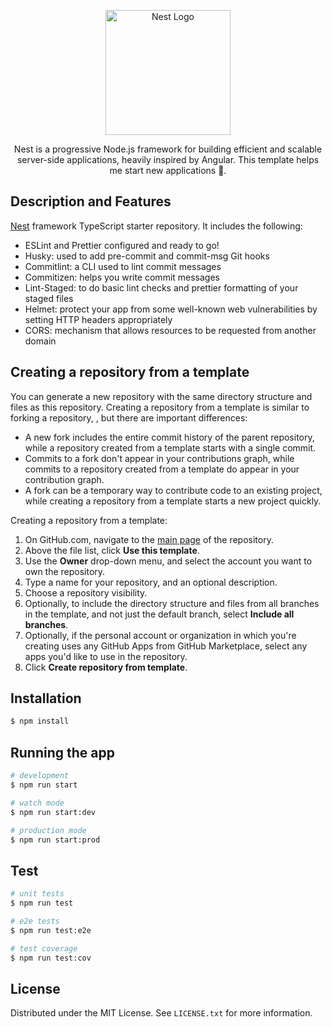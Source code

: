 <p align="center">
  <a href="http://nestjs.com/" target="blank"><img src="https://nestjs.com/img/logo-small.svg" width="200" alt="Nest Logo" /></a>
</p>

[circleci-image]: https://img.shields.io/circleci/build/github/nestjs/nest/master?token=abc123def456
[circleci-url]: https://circleci.com/gh/nestjs/nest

<p align="center">Nest is a progressive Node.js framework for building efficient and scalable server-side applications, heavily inspired by Angular. This template helps me start new applications 🚀.</p>

## Description and Features

[Nest](https://github.com/nestjs/nest) framework TypeScript starter repository. It includes the following:

- ESLint and Prettier configured and ready to go!
- Husky: used to add pre-commit and commit-msg Git hooks
- Commitlint: a CLI used to lint commit messages
- Commitizen: helps you write commit messages
- Lint-Staged: to do basic lint checks and prettier formatting of your staged files
- Helmet: protect your app from some well-known web vulnerabilities by setting HTTP headers appropriately
- CORS: mechanism that allows resources to be requested from another domain

## Creating a repository from a template

You can generate a new repository with the same directory structure and files as this repository. Creating a repository from a template is similar to forking a repository, , but there are important differences:

- A new fork includes the entire commit history of the parent repository, while a repository created from a template starts with a single commit.
- Commits to a fork don't appear in your contributions graph, while commits to a repository created from a template do appear in your contribution graph.
- A fork can be a temporary way to contribute code to an existing project, while creating a repository from a template starts a new project quickly.

Creating a repository from a template:

1. On GitHub.com, navigate to the [main page](https://github.com/goldpal/nestjs-template-sample) of the repository.
2. Above the file list, click **Use this template**.
3. Use the **Owner** drop-down menu, and select the account you want to own the repository.
4. Type a name for your repository, and an optional description.
5. Choose a repository visibility.
6. Optionally, to include the directory structure and files from all branches in the template, and not just the default branch, select **Include all branches**.
7. Optionally, if the personal account or organization in which you're creating uses any GitHub Apps from GitHub Marketplace, select any apps you'd like to use in the repository.
8. Click **Create repository from template**.


## Installation



```bash
$ npm install
```

## Running the app

```bash
# development
$ npm run start

# watch mode
$ npm run start:dev

# production mode
$ npm run start:prod
```

## Test

```bash
# unit tests
$ npm run test

# e2e tests
$ npm run test:e2e

# test coverage
$ npm run test:cov
```

## License

Distributed under the MIT License. See `LICENSE.txt` for more information.

